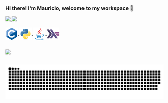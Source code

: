 ### Hi there! I'm Mauricio, welcome to my workspace 👋

<div>
  <a href="https://github.com/MauricioMucci">
  <img height="160em" src="https://github-readme-stats.vercel.app/api?username=MauricioMucci&show_icons=true&theme=react&include_all_commits=true&count_private=true"/>
  <img height="160em" src="https://github-readme-stats.vercel.app/api/top-langs/?username=MauricioMucci&layout=compact&langs_count=7&theme=react"/>

</div>
<div style="display: inline_block"><br>
  <img align="center" alt="C" height="40" width="40" src="https://raw.githubusercontent.com/devicons/devicon/master/icons/c/c-original.svg">
  <img align="center" alt="Python" height="40" width="40" src="https://raw.githubusercontent.com/devicons/devicon/master/icons/python/python-original.svg">
  <img align="center" alt="C" height="40" width="40" src="https://raw.githubusercontent.com/devicons/devicon/master/icons/java/java-original.svg">
  <img align="center" alt="C" height="40" width="40" src="https://raw.githubusercontent.com/devicons/devicon/master/icons/haskell/haskell-original.svg">
  
  ##
  
<div> 
  <a href="https://www.linkedin.com/in/mauricio-mucci-227b16196/" target="_blank"><img src="https://img.shields.io/badge/-LinkedIn-%230077B5?style=for-the-badge&logo=linkedin&logoColor=white" target="_blank"></a> 
</div>
  
  ##
  
  ![Snake animation](https://github.com/MauricioMucci/MauricioMucci/blob/output/github-contribution-grid-snake.svg)

  
<!--
**MauricioMucci/MauricioMucci** is a ✨ _special_ ✨ repository because its `README.md` (this file) appears on your GitHub profile.

Here are some ideas to get you started:

- 🔭 I’m currently working on ...
- 🌱 I’m currently learning ...
- 👯 I’m looking to collaborate on ...
- 🤔 I’m looking for help with ...
- 💬 Ask me about ...
- 📫 How to reach me: ...
- 😄 Pronouns: ...
- ⚡ Fun fact: ...
-->

